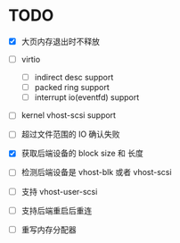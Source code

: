 
# TODO
- [x] 大页内存退出时不释放
- [ ] virtio
    - [ ] indirect desc support
    - [ ] packed ring support
    - [ ] interrupt io(eventfd) support
- [ ] kernel vhost-scsi support
- [ ] 超过文件范围的 IO 确认失败
- [x] 获取后端设备的 block size 和 长度
- [ ] 检测后端设备是 vhost-blk 或者 vhost-scsi
- [ ] 支持 vhost-user-scsi
- [ ] 支持后端重启后重连
- [ ] 重写内存分配器

